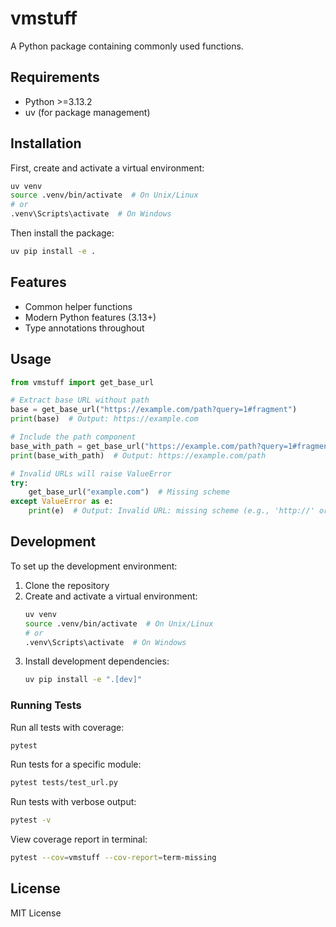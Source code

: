 # vmstuff

A Python package containing commonly used functions.

## Requirements

- Python >=3.13.2
- uv (for package management)

## Installation

First, create and activate a virtual environment:
```bash
uv venv
source .venv/bin/activate  # On Unix/Linux
# or
.venv\Scripts\activate  # On Windows
```

Then install the package:
```bash
uv pip install -e .
```

## Features

- Common helper functions
- Modern Python features (3.13+)
- Type annotations throughout

## Usage

```python
from vmstuff import get_base_url

# Extract base URL without path
base = get_base_url("https://example.com/path?query=1#fragment")
print(base)  # Output: https://example.com

# Include the path component
base_with_path = get_base_url("https://example.com/path?query=1#fragment", include_path=True)
print(base_with_path)  # Output: https://example.com/path

# Invalid URLs will raise ValueError
try:
    get_base_url("example.com")  # Missing scheme
except ValueError as e:
    print(e)  # Output: Invalid URL: missing scheme (e.g., 'http://' or 'https://')
```

## Development

To set up the development environment:

1. Clone the repository
2. Create and activate a virtual environment:
   ```bash
   uv venv
   source .venv/bin/activate  # On Unix/Linux
   # or
   .venv\Scripts\activate  # On Windows
   ```
3. Install development dependencies:
   ```bash
   uv pip install -e ".[dev]"
   ```

### Running Tests

Run all tests with coverage:
```bash
pytest
```

Run tests for a specific module:
```bash
pytest tests/test_url.py
```

Run tests with verbose output:
```bash
pytest -v
```

View coverage report in terminal:
```bash
pytest --cov=vmstuff --cov-report=term-missing
```

## License

MIT License
